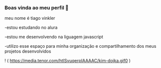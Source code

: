 ### Boas vinda ao meu perfil 🖤

meu nome é tiago vinkler

-estou estudando no alura

-estou me desenvolvendo na liguagem javascript

-utilizo esse espaço para minha organização e compartilhamento dos meus projetos desenvolvidos


! (  https://media.tenor.com/htISvuqerpIAAAAC/kim-dojka.gif0 )
